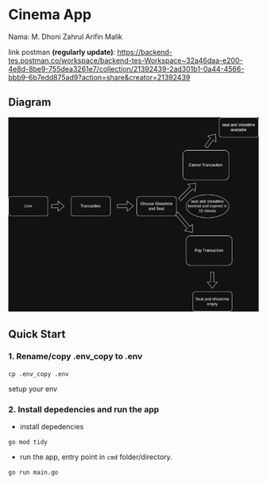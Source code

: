 # Cinema App

Nama: M. Dhoni Zahrul Arifin Malik

link postman **(regularly update)**: https://backend-tes.postman.co/workspace/backend-tes-Workspace~32a46daa-e200-4e8d-8be9-755dea3261e7/collection/21392439-2ad301b1-0a44-4566-bbb9-6b7edd875ad9?action=share&creator=21392439

<!-- atau postman json: https://github.com/doniarifin/cinema-app/releases/tag/postman -->

## Diagram

![Diagaram](Diagram.png)

## Quick Start

### 1. Rename/copy .env_copy to .env

```
cp .env_copy .env
```

setup your env

### 2. Install depedencies and run the app

- install depedencies

```
go mod tidy
```

- run the app, entry point in `cmd` folder/directory.

```
go run main.go
```

